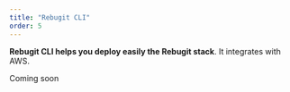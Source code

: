 ```yaml
---
title: "Rebugit CLI"
order: 5
---
```


<Tip>

**Rebugit CLI helps you deploy easily the Rebugit stack**.
It integrates with AWS.

Coming soon
</Tip>
